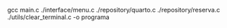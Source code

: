 gcc main.c ./interface/menu.c ./repository/quarto.c ./repository/reserva.c ./utils/clear_terminal.c -o programa
